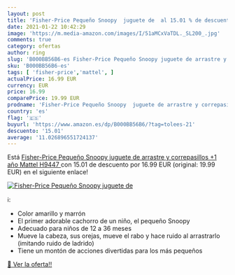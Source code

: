 ```yaml
---
layout: post
title: 'Fisher-Price Pequeño Snoopy  juguete de  al 15.01 % de descuento'
date: 2021-01-22 10:42:29
image: 'https://m.media-amazon.com/images/I/51aMCxVaTDL._SL200_.jpg'
comments: true
category: ofertas
author: ring
slug: 'B000BB56B6-es Fisher-Price Pequeño Snoopy juguete de arrastre y...'
sku: 'B000BB56B6-es'
tags: [ 'fisher-price','mattel', ]
actualPrice: 16.99 EUR
currency: EUR
price: 16.99
comparePrice: 19.99 EUR
prodname: 'Fisher-Price Pequeño Snoopy  juguete de arrastre y correpasillos +1 año  Mattel H9447 '
country: 'es'
flag: '🇪🇸'
buyurl: 'https://www.amazon.es/dp/B000BB56B6/?tag=tolees-21'
descuento: '15.01'
average: '11.026896551724137'
---
```


Está [Fisher-Price Pequeño Snoopy  juguete de arrastre y correpasillos +1 año  Mattel H9447 ](https://www.amazon.es/dp/B000BB56B6/?tag=tolees-21) con 15.01 de descuento por 16.99 EUR (original: 19.99 EUR) en el siguiente enlace!

[![Fisher-Price Pequeño Snoopy  juguete de ](https://m.media-amazon.com/images/I/51aMCxVaTDL._SL200_.jpg)](https://www.amazon.es/dp/B000BB56B6/?tag=tolees-21)

ℹ️:

- Color amarillo y marrón
- El primer adorable cachorro de un niño, el pequeño Snoopy
- Adecuado para niños de 12 a 36 meses
- Mueve la cabeza, sus orejas, mueve el rabo y hace ruido al arrastrarlo (imitando ruido de ladrido)
- Tiene un montón de acciones divertidas para los más pequeños

[🛒 Ver la oferta!!](https://www.amazon.es/dp/B000BB56B6/?tag=tolees-21)
